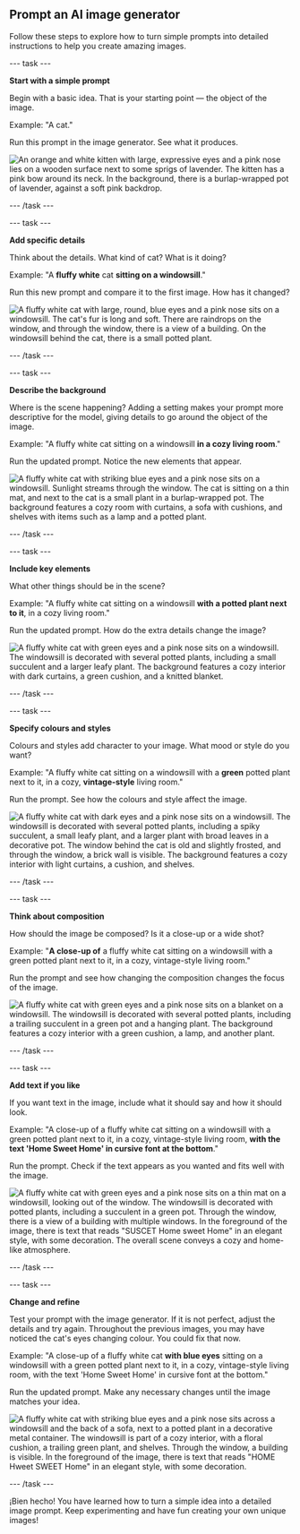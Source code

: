 ## Prompt an AI image generator

Follow these steps to explore how to turn simple prompts into detailed instructions to help you create amazing images.

\--- task ---

**Start with a simple prompt**

Begin with a basic idea. That is your starting point — the object of the image.

Example: "A cat."

Run this prompt in the image generator. See what it produces.

![An orange and white kitten with large, expressive eyes and a pink nose lies on a wooden surface next to some sprigs of lavender. The kitten has a pink bow around its neck. In the background, there is a burlap-wrapped pot of lavender, against a soft pink backdrop.](images/prompt.jpg)

\--- /task ---

\--- task ---

**Add specific details**

Think about the details. What kind of cat? What is it doing?

Example: "A **fluffy white** cat **sitting on a windowsill**."

Run this new prompt and compare it to the first image. How has it changed?

![A fluffy white cat with large, round, blue eyes and a pink nose sits on a windowsill. The cat's fur is long and soft. There are raindrops on the window, and through the window, there is a view of a building. On the windowsill behind the cat, there is a small potted plant.](images/prompt2.jpg)

\--- /task ---

\--- task ---

**Describe the background**

Where is the scene happening? Adding a setting makes your prompt more descriptive for the model, giving details to go around the object of the image.

Example: "A fluffy white cat sitting on a windowsill **in a cozy living room**."

Run the updated prompt. Notice the new elements that appear.

![A fluffy white cat with striking blue eyes and a pink nose sits on a windowsill. Sunlight streams through the window. The cat is sitting on a thin mat, and next to the cat is a small plant in a burlap-wrapped pot. The background features a cozy room with curtains, a sofa with cushions, and shelves with items such as a lamp and a potted plant.](images/prompt3.jpg)

\--- /task ---

\--- task ---

**Include key elements**

What other things should be in the scene?

Example: "A fluffy white cat sitting on a windowsill **with a potted plant next to it**, in a cozy living room."

Run the updated prompt. How do the extra details change the image?

![A fluffy white cat with green eyes and a pink nose sits on a windowsill. The windowsill is decorated with several potted plants, including a small succulent and a larger leafy plant. The background features a cozy interior with dark curtains, a green cushion, and a knitted blanket.](images/prompt4.jpg)

\--- /task ---

\--- task ---

**Specify colours and styles**

Colours and styles add character to your image. What mood or style do you want?

Example: "A fluffy white cat sitting on a windowsill with a **green** potted plant next to it, in a cozy, **vintage-style** living room."

Run the prompt. See how the colours and style affect the image.

![A fluffy white cat with dark eyes and a pink nose sits on a windowsill. The windowsill is decorated with several potted plants, including a spiky succulent, a small leafy plant, and a larger plant with broad leaves in a decorative pot. The window behind the cat is old and slightly frosted, and through the window, a brick wall is visible. The background features a cozy interior with light curtains, a cushion, and shelves.](images/prompt5.jpg)

\--- /task ---

\--- task ---

**Think about composition**

How should the image be composed? Is it a close-up or a wide shot?

Example: "**A close-up of** a fluffy white cat sitting on a windowsill with a green potted plant next to it, in a cozy, vintage-style living room."

Run the prompt and see how changing the composition changes the focus of the image.

![A fluffy white cat with green eyes and a pink nose sits on a blanket on a windowsill. The windowsill is decorated with several potted plants, including a trailing succulent in a green pot and a hanging plant. The background features a cozy interior with a green cushion, a lamp, and another plant.](images/prompt6.jpg)

\--- /task ---

\--- task ---

**Add text if you like**

If you want text in the image, include what it should say and how it should look.

Example: "A close-up of a fluffy white cat sitting on a windowsill with a green potted plant next to it, in a cozy, vintage-style living room, **with the text 'Home Sweet Home' in cursive font at the bottom**."

Run the prompt. Check if the text appears as you wanted and fits well with the image.

![A fluffy white cat with green eyes and a pink nose sits on a thin mat on a windowsill, looking out of the window. The windowsill is decorated with potted plants, including a succulent in a green pot. Through the window, there is a view of a building with multiple windows. In the foreground of the image, there is text that reads "SUSCET Home sweet Home" in an elegant style, with some decoration. The overall scene conveys a cozy and home-like atmosphere.](images/prompt7.jpg)

\--- /task ---

\--- task ---

**Change and refine**

Test your prompt with the image generator. If it is not perfect, adjust the details and try again. Throughout the previous images, you may have noticed the cat's eyes changing colour. You could fix that now.

Example: "A close-up of a fluffy white cat **with blue eyes** sitting on a windowsill with a green potted plant next to it, in a cozy, vintage-style living room, with the text 'Home Sweet Home' in cursive font at the bottom."

Run the updated prompt. Make any necessary changes until the image matches your idea.

![A fluffy white cat with striking blue eyes and a pink nose sits across a windowsill and the back of a sofa, next to a potted plant in a decorative metal container. The windowsill is part of a cozy interior, with a floral cushion, a trailing green plant, and shelves. Through the window, a building is visible. In the foreground of the image, there is text that reads "HOME Hweet SWEET Home" in an elegant style, with some decoration.](images/prompt8.jpg)

\--- /task ---

¡Bien hecho! You have learned how to turn a simple idea into a detailed image prompt. Keep experimenting and have fun creating your own unique images!
